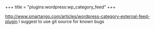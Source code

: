 +++
title = "plugins:wordpress:wp_category_feed"
+++

<http://www.smartango.com/articles/wordpress-category-external-feed-plugin> I suggest to use git source for known bugs
